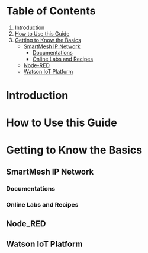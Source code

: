 Table of Contents
=================
1. [Introduction](#introduction)
1. [How to Use this Guide](#how-to-use-this-guide)
1. [Getting to Know the Basics](#getting-to-know-the-basics)
    * [SmartMesh IP Network](#smartmesh-ip-network)
        * [Documentations](#documentation)
        * [Online Labs and Recipes](#online-labs-and-recipes)
    * [Node-RED](#node-red)
    * [Watson IoT Platform](#watson-iot-platform)

# Introduction #

# How to Use this Guide #

# Getting to Know the Basics #

## SmartMesh IP Network ##

### Documentations ###

### Online Labs and Recipes ###

## Node_RED ##

## Watson IoT Platform ##

